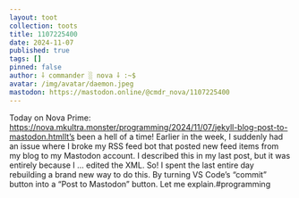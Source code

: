 ```yaml
---
layout: toot
collection: toots
title: 1107225400
date: 2024-11-07
published: true
tags: []
pinned: false
author: ⸸ commander ░ nova ⸸ :~$
avatar: /img/avatar/daemon.jpeg
mastodon: https://mastodon.online/@cmdr_nova/1107225400
---
```


Today on Nova Prime: https://nova.mkultra.monster/programming/2024/11/07/jekyll-blog-post-to-mastodon.htmlIt’s been a hell of a time! Earlier in the week, I suddenly had an issue where I broke my RSS feed bot that posted new feed items from my blog to my Mastodon account. I described this in my last post, but it was entirely because I … edited the XML. So! I spent the last entire day rebuilding a brand new way to do this. By turning VS Code’s “commit” button into a “Post to Mastodon” button. Let me explain.#programming
